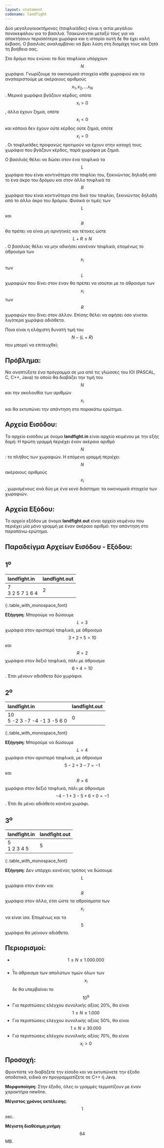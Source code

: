 ```yaml
---
layout: statement
codename: landfight
---
```


Δύο μεγαλογαιοκτήμονες (τσιφλικάδες) είναι η αιτία μεγάλου πονοκεφάλου για το βασιλιά. Τσακώνονται μεταξύ τους για να αποκτήσουν 
περισσότερα χωράφια και η ιστορία αυτή δε θα έχει καλή έκβαση. Ο βασιλιάς αναλαμβάνει να βρει λύση στη διαμάχη τους και ζητά τη βοήθεια σας.

Στο δρόμο που ενώνει τα δύο τσιφλίκια υπάρχουν $$N$$ χωράφια. Γνωρίζουμε τα οικονομικά στοιχεία κάθε χωραφιού και τα αναπαριστούμε με ακέραιους αριθμούς 
$$x_1,x_2, \ldots x_N$$. Μερικά χωράφια βγάζουν κέρδος, οπότε $$x_i \gt 0$$, άλλα έχουν ζημιά, οπότε $$x_i \lt 0$$ και κάποια δεν έχουν ούτε κέρδος ούτε ζημιά, οπότε $$x_i = 0$$. Οι τσιφλικάδες προφανώς προτιμούν να έχουν στην κατοχή τους χωράφια που βγάζουν κέρδος, παρά χωράφια με ζημιά.

Ο βασιλιάς θέλει να δώσει στον ένα τσιφλικά τα $$L$$ χωράφια που είναι κοντινότερα στο τσιφλίκι του, ξεκινώντας δηλαδή από το ένα άκρο του δρόμου και στον άλλο τσιφλικά τα $$R$$ χωράφια που είναι κοντινότερα στο δικό του τσιφλίκι, ξεκινώντας δηλαδή από το άλλο άκρο του δρόμου.
Φυσικά οι τιμές των $$L$$ και $$R$$ θα πρέπει να είναι μη αρνητικές και τέτοιες ώστε $$L+R \leq N$$. Ο βασιλιάς θέλει να μην αδικήσει κανέναν τσιφλικά, επομένως το άθροισμα των $$x_i$$ των $$L$$ χωραφιών που δίνει στον έναν θα πρέπει να ισούται με το άθροισμα των $$x_i$$ των $$R$$ χωραφιών που δίνει στον άλλον. 
Επίσης θέλει να αφήσει όσο γίνεται λιγότερα χωράφια αδιάθετα.

Ποια είναι η ελάχιστη δυνατή τιμή του $$N-(L+R)$$ που μπορεί να επιτευχθεί;

## Πρόβλημα:

Να αναπτύξετε ένα πρόγραμμα σε μια από τις γλώσσες του IOI (PASCAL, C, C++, Java) το οποίο θα διαβάζει την τιμή του $$N$$ και την ακολουθία των αριθμών $$x_i$$ και θα εκτυπώνει την απάντηση στο παρακάτω ερώτημα.

## Αρχεία Εισόδου:

Τα αρχείο εισόδου με όνομα **landfight.in** είναι αρχείο κειμένου με την εξής δομή: Η πρώτη γραμμή περιέχει έναν ακέραιο αριθμό $$N$$: το πλήθος των χωραφιών. Η επόμενη γραμμή περιέχει $$N$$ ακέραιους αριθμούς $$x_i$$, χωρισμένους ανά δύο με ένα κενό διάστημα: τα οικονομικά στοιχεία των χωραφιών.

## Αρχεία Εξόδου:

Το αρχείο εξόδου με όνομα **landfight.out** είναι αρχείο κειμένου που περιέχει μία μόνο γραμμή με έναν ακέραιο αριθμό: την απάντηση στο παραπάνω ερώτημα.

## Παραδείγμα Αρχείων Εισόδου - Εξόδου:

## 1<sup>o</sup>

| **landfight.in**      | **landfight.out** |
| :--- | :--- |
| 7 <br>3 2 5 7 1 6 4 | 2 <br> |
{:.table_with_monospace_font}

**Εξήγηση**: Μπορούμε να δώσουμε $$L = 3$$ χωράφια στον αριστερό τσιφλικά, με άθροισμα $$3+2+5 = 10$$ και $$R = 2$$ χωράφια στον δεξιό τσιφλικά, πάλι με άθροισμα $$6+4 = 10$$. Έτσι μένουν αδιάθετα δύο χωράφια.

## 2<sup>o</sup>

| **landfight.in**      | **landfight.out** |
| :--- | :--- |
| 10 <br>5 -2 3 -7 -4 -1 3 -5 6 0 | 0 <br> |
{:.table_with_monospace_font}

**Εξήγηση**: Μπορούμε να δώσουμε $$L = 4$$ χωράφια στον αριστερό τσιφλικά, με άθροισμα $$5-2+3-7=-1$$ και $$R = 6$$ χωράφια στον δεξιό τσιφλικά, πάλι με άθροισμα $$-4-1+3-5+6+0=-1$$. Έτσι δε μένει αδιάθετο κανένα χωράφι.

## 3<sup>o</sup>

| **landfight.in**      | **landfight.out** |
| :--- | :--- |
| 5 <br>1 2 3 4 5 | 5 <br> |
{:.table_with_monospace_font}

**Εξήγηση**: Δεν υπάρχει κανένας τρόπος να δώσουμε $$L$$ χωράφια στον έναν και $$R$$ χωράφια στον άλλο, έτσι ώστε τα αθροίσματα των $$x_i$$ να είναι ίσα. Επομένως και τα $$5$$ χωράφια θα μείνουν αδιάθετα.

## Περιορισμοί:

 * $$1 \leq N \leq 1.000.000$$,
 * Το άθροισμα των απολύτων τιμών όλων των $$x_i$$ δε θα υπερβαίνει το $$10^9$$
 * Για περιπτώσεις ελέγχου συνολικής αξίας 20%, θα είναι $$1 \leq N \leq 1.000$$
 * Για περιπτώσεις ελέγχου συνολικής αξίας 50%, θα είναι $$1 \leq N \leq 30.000$$
 * Για περιπτώσεις ελέγχου συνολικής αξίας 70%, θα είναι $$x_i \gt 0$$
 
## Προσοχή:
Φροντίστε να διαβάζετε την είσοδο και να εκτυπώνετε την έξοδο αποδοτικά, ειδικά αν προγραμματίζετε σε C++ ή Java.

**Μορφοποίηση**: Στην έξοδο, όλες οι γραμμές τερματίζουν με έναν χαρακτήρα newline.

**Μέγιστος χρόνος εκτέλεσης**: $$1$$ sec.

**Μέγιστη διαθέσιμη μνήμη**: $$64$$ MB.
